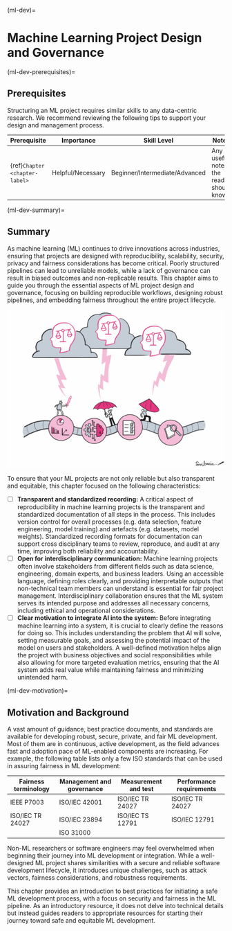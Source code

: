 (ml-dev)=
# Machine Learning Project Design and Governance

(ml-dev-prerequisites)=
## Prerequisites

Structuring an ML project requires similar skills to any data-centric research. We recommend reviewing the following tips to support your design and management process.

| Prerequisite | Importance | Skill Level | Notes |
| -------------|----------|------|----|
| {ref}`Chapter <chapter-label>` | Helpful/Necessary | Beginner/Intermediate/Advanced | Any useful notes the reader should know |

(ml-dev-summary)=
## Summary

As machine learning (ML) continues to drive innovations across industries, ensuring that projects are designed with reproducibility, scalability, security, privacy and fairness considerations has become critical. Poorly structured pipelines can lead to unreliable models, while a lack of governance can result in biased outcomes and non-replicable results. This chapter aims to guide you through the essential aspects of ML project design and governance, focusing on building reproducible workflows, designing robust pipelines, and embedding fairness throughout the entire project lifecycle. 

![It is an illustrative and metaphoric figure depicts bias as human judgements. Throughout the pipeline, the figure shows small human figures fighting with these judgements and biases.](../figures/bias-through-pipeline.jpg)


To ensure that your ML projects are not only reliable but also transparent and equitable, this chapter focused on the following characteristics:

- [ ] **Transparent and standardized recording:**  A critical aspect of reproducibility in machine learning projects is the transparent and standardized documentation of all steps in the process. This includes version control for overall processes (e.g. data selection, feature engineering, model training) and artefacts (e.g. datasets, model weights). Standardized recording formats for documentation can support cross disciplinary teams to review, reproduce, and audit at any time, improving both reliability and accountability.
- [ ] **Open for interdisciplinary communication:** Machine learning projects often involve stakeholders from different fields such as data science, engineering, domain experts, and business leaders. Using an accessible language, defining roles clearly, and providing interpretable outputs that non-technical team members can understand is essential for fair project management. Interdisciplinary collaboration ensures that the ML system serves its intended purpose and addresses all necessary concerns, including ethical and operational considerations.
- [ ] **Clear motivation to integrate AI into the system:** Before integrating machine learning into a system, it is crucial to clearly define the reasons for doing so. This includes understanding the problem that AI will solve, setting measurable goals, and assessing the potential impact of the model on users and stakeholders. A well-defined motivation helps align the project with business objectives and social responsibilities while also allowing for more targeted evaluation metrics, ensuring that the AI system adds real value while maintaining fairness and minimizing unintended harm.

(ml-dev-motivation)=
## Motivation and Background

A vast amount of guidance, best practice documents, and standards are available for developing robust, secure, private, and fair ML development. Most of them are in continuous, active development, as the field advances fast and adoption pace of ML-enabled components are increasing. For example, the following table lists only a few ISO standards that can be used in assuring fairness in ML development:

| Fairness terminology| Management and governance | Measurement and test | Performance requirements |
---- | ---- | ---- | ----|
| IEEE P7003 | ISO/IEC 42001 | ISO/IEC TR 24027 | ISO/IEC TR 24027 |
| ISO/IEC TR 24027 | ISO/IEC 23894 | ISO/IEC TS 12791 | ISO/IEC 12791 |
| | ISO 31000 | | |

Non-ML researchers or software engineers may feel overwhelmed when beginning their journey into ML development or integration. While a well-designed ML project shares similarities with a secure and reliable software development lifecycle, it introduces unique challenges, such as attack vectors, fairness considerations, and robustness requirements.

This chapter provides an introduction to best practices for initiating a safe ML development process, with a focus on security and fairness in the ML pipeline. As an introductory resource, it does not delve into technical details but instead guides readers to appropriate resources for starting their journey toward safe and equitable ML development.
